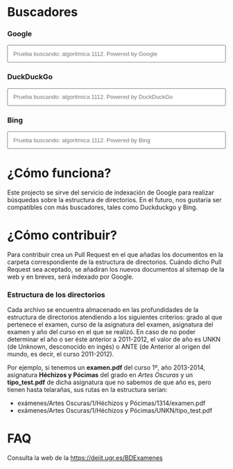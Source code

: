 
# Buscadores

### Google
<div markdown = "0">
    <form id = "searchform" target = "_blank" method = "get" action = "https://www.google.com/search">
        <input name = "q" type = "text" maxlength="255" placeholder = "Prueba buscando: algoritmica 1112. Powered by Google" style="width:100%;height:40px;padding:12px 40px 12px 12px">
        <input value = "xehartnort.github.io" type = "hidden" name = "sitesearch" >
    </form>
</div>


### DuckDuckGo
<div markdown = "0">
     <form id = "searchform" target = "_blank" method = "get" action = "https://duckduckgo.com" onsubmit = "(function() {
        const url = 'site:xehartnort.github.io';
        const input = document.getElementById('DuckDuckGo');
        if (!input.value.includes(url)){
          input.value = input.value + ' ' + url;
        }})()">
        <input id = "DuckDuckGo" name = "q" type = "text" maxlength="255" placeholder = "Prueba buscando: algoritmica 1112. Powered by DuckDuckGo" style="width:100%;height:40px;padding:12px 40px 12px 12px">
    </form>
</div>

### Bing
<div markdown = "0">
     <form id = "searchform" target = "_blank" method = "get" action = "https://bing.com" onsubmit = "(function() {
        const url = 'site:xehartnort.github.io';
        const input = document.getElementById('Bing');
        if (!input.value.includes(url)){
          input.value = input.value + ' ' + url;
        }})()">
        <input id = "Bing" name = "q" type = "text" maxlength="255" placeholder = "Prueba buscando: algoritmica 1112. Powered by Bing" style="width:100%;height:40px;padding:12px 40px 12px 12px">
    </form>
</div>

# ¿Cómo funciona?

Este projecto se sirve del servicio de indexación de Google para realizar búsquedas sobre la estructura de directorios. En el futuro, nos gustaría ser compatibles con más buscadores, tales como Duckduckgo y Bing.

# ¿Cómo contribuir?

Para contribuir crea un Pull Request en el que añadas los documentos en la carpeta correspondiente de la estructura de directorios. Cuándo dicho Pull Request sea aceptado, se añadiran los nuevos documentos al sitemap de la web y en breves, será indexado por Google.

### Estructura de los directorios

Cada archivo se encuentra almacenado en las profundidades de la estructura de directorios atendiendo a los siguientes criterios: grado al que pertenece el examen, curso de la asignatura del examen, asignatura del examen y año del curso en el que se realizó. En caso de no poder determinar el año o ser éste anterior a 2011-2012, el valor de año es UNKN (de Unknown, desconocido en ingés) o ANTE (de Anterior al origen del mundo, es decir, el curso 2011-2012).

Por ejemplo, si tenemos un **examen.pdf** del curso 1º, año 2013-2014, asignatura **Héchizos y Pócimas** del grado en *Artes Oscuras* y un **tipo_test.pdf** de dicha asígnatura que no sabemos de que año es, pero tienen hasta telarañas, sus rutas en la estructura serían:

- exámenes/Artes Oscuras/1/Héchizos y Pócimas/1314/examen.pdf
- exámenes/Artes Oscuras/1/Héchizos y Pócimas/UNKN/tipo_test.pdf

# FAQ

Consulta la web de la https://deiit.ugr.es/BDExamenes
